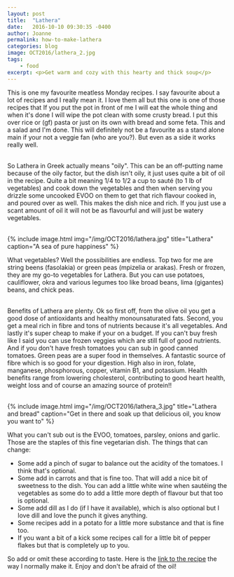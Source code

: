 ```yaml
---
layout: post
title:  "Lathera"
date:   2016-10-10 09:30:35 -0400
author: Joanne
permalink: how-to-make-lathera
categories: blog
image: OCT2016/lathera_2.jpg
tags:
    - food
excerpt: <p>Get warm and cozy with this hearty and thick soup</p>
---
```


This is one my favourite meatless Monday recipes. I say favourite about a lot of recipes and I really mean it. I love them all but this one is one of those recipes that If you put the pot in front of me I will eat the whole thing and when it's done I will wipe the pot clean with some crusty bread.  I put this over rice or (gf) pasta or just on its own with bread and some feta. This and a salad and I'm done. This will definitely not be a favourite as a stand alone main if your not a veggie fan (who are you?). But even as a side it works really well.
<br><br>

So Lathera in Greek actually means "oily".  This can be an off-putting name because of the oily factor, but the dish isn't oily, it just uses quite a bit of oil in the recipe. Quite a bit meaning 1/4 to 1/2 a cup to sauté (to 1 lb of vegetables) and cook down the vegetables and then when serving you drizzle some uncooked EVOO on them to get that rich flavour cooked in, and poured over as well. This makes the dish nice and rich. If you just use a scant amount of oil it will not be as flavourful and will just be watery vegetables.
<br><br>

{% include image.html
            img="/img/OCT2016/lathera.jpg"
            title="Lathera"
            caption="A sea of pure happiness" %}

What vegetables? Well the possibilities are endless. Top two for me are string beens (fasolakia) or green peas (mpizelia or arakas). Fresh or frozen, they are my go-to vegetables for Lathera.
But you can use potatoes, cauliflower, okra and various legumes too like broad beans, lima (gigantes) beans, and chick peas.
<br><br>

Benefits of Lathera are plenty. Ok so first off, from the olive oil you get a good dose of antioxidants and healthy monounsaturated fats. Second, you get a meal rich in fibre and tons of nutrients because it's all vegetables. And lastly it's super cheap to make if your on a budget. If you can't buy fresh like I said you can use frozen veggies which are still full of good nutrients. And if you don't have fresh tomatoes you can sub in good canned tomatoes. Green peas are a super food in themselves.  A fantastic source of fibre which is so good for your digestion. High also in iron, folate, manganese, phosphorous, copper, vitamin B1, and potassium. Health benefits range from lowering cholesterol, contributing to good heart health, weight loss and of course an amazing source of protein!!
<br><br>

{% include image.html
            img="/img/OCT2016/lathera_3.jpg"
            title="Lathera and bread"
            caption="Get in there and soak up that delicious oil, you know you want to" %}

What you can't sub out is the EVOO, tomatoes, parsley, onions and garlic. Those are the staples of this fine vegetarian dish.
The things that can change:
<br>

* Some add a pinch of sugar to balance out the acidity of the tomatoes. I think that's optional.  
* Some add in carrots and that is fine too. That will add a nice bit of sweetness to the dish. You can add a little white wine when sautéing the vegetables as some do to add a little more depth of flavour but that too is optional.  
* Some add dill as I do (if I have it available), which is also optional but I love dill and love the punch it gives anything.
* Some recipes add in a potato for a little more substance and that is fine too.
* If you want a bit of a kick some recipes call for a little bit of pepper flakes but that is completely up to you.

So add or omit these according to taste. Here is the [link to the recipe](http://oliveandmango.com) the way I normally make it.
Enjoy and don't be afraid of the oil!
